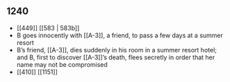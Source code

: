 ## 1240
- [[449]] [[583 | 583b]] 
- B goes innocently with [[A-3]], a friend, to pass a few days at a summer resort
- B’s friend, [[A-3]], dies suddenly in his room in a summer resort hotel; and B, first to discover [[A-3]]’s death, flees secretly in order that her name may not be compromised
- [[410]] [[1151]] 

